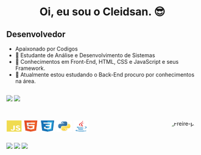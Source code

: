 <h1 align="center">  Oi, eu sou o Cleidsan. 😎

## Desenvolvedor

-  Apaixonado por Codigos
- 🔭 Estudante de Análise e Desenvolvimento de Sistemas
- 🔭 Conhecimentos em Front-End, HTML, CSS e JavaScript e seus Framework.
- 🌱 Atualmente estou estudando o Back-End procuro por conhecimentos na área.
  
##

<div>
  <img width="42%" src="https://github-readme-stats.vercel.app/api?username=Cleidsan&count_private=true&show_icons=true&theme=dracula">
  <img width="40%" src="https://github-readme-stats.vercel.app/api/top-langs/?username=Cleidsan&count_private=true&show_icons=true&theme=dracula&layout=compact"> 
</div>

##

<div style="display: inline_block"><br>
  <img align="center" alt="Freire-Js" height="30" width="40" src="https://raw.githubusercontent.com/devicons/devicon/master/icons/javascript/javascript-plain.svg">
  <img align="center" alt="Freire-HTML" height="30" width="40" src="https://raw.githubusercontent.com/devicons/devicon/master/icons/html5/html5-original.svg">
  <img align="center" alt="Freire-CSS" height="30" width="40" src="https://raw.githubusercontent.com/devicons/devicon/master/icons/css3/css3-original.svg">
  <img align="center" alt="Freire-Python" height="30" width="40" src="https://raw.githubusercontent.com/devicons/devicon/master/icons/python/python-original.svg">
  <img align="center" alt="Freire-Python" height="30" width="40" src="https://raw.githubusercontent.com/devicons/devicon/master/icons/java/java-original.svg">
  <img align="right" alt="Freire-pic" height="150" style="border-radius:50px;" src="https://pbs.twimg.com/media/E7Gt0MEWQAA16m1.jpg">
</div>

##

<div> 
  <a href="https://www.instagram.com/dsan.fre/" target="_blank"><img src="https://img.shields.io/badge/-Instagram-%23E4405F?style=for-the-badge&logo=instagram&logoColor=white" target="_blank"></a>
  <a href = "mailto:dsanmike12@gmail.com"><img src="https://img.shields.io/badge/-Gmail-%23333?style=for-the-badge&logo=gmail&logoColor=white" target="_blank"></a>
  <a href="https://www.linkedin.com/in/cleidsan-freire/" target="_blank"><img src="https://img.shields.io/badge/-LinkedIn-%230077B5?style=for-the-badge&logo=linkedin&logoColor=white" target="_blank"></a> 
</div>
